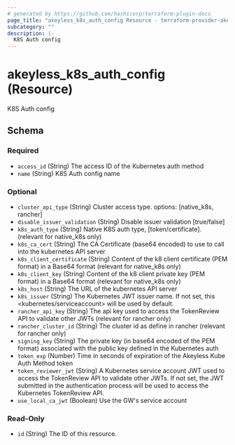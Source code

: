 ```yaml
---
# generated by https://github.com/hashicorp/terraform-plugin-docs
page_title: "akeyless_k8s_auth_config Resource - terraform-provider-akeyless"
subcategory: ""
description: |-
  K8S Auth config
---
```


# akeyless_k8s_auth_config (Resource)

K8S Auth config



<!-- schema generated by tfplugindocs -->
## Schema

### Required

- `access_id` (String) The access ID of the Kubernetes auth method
- `name` (String) K8S Auth config name

### Optional

- `cluster_api_type` (String) Cluster access type. options: [native_k8s, rancher]
- `disable_issuer_validation` (String) Disable issuer validation [true/false]
- `k8s_auth_type` (String) Native K8S auth type, [token/certificate]. (relevant for native_k8s only)
- `k8s_ca_cert` (String) The CA Certificate (base64 encoded) to use to call into the kubernetes API server
- `k8s_client_certificate` (String) Content of the k8 client certificate (PEM format) in a Base64 format (relevant for native_k8s only)
- `k8s_client_key` (String) Content of the k8 client private key (PEM format) in a Base64 format (relevant for native_k8s only)
- `k8s_host` (String) The URL of the kubernetes API server
- `k8s_issuer` (String) The Kubernetes JWT issuer name. If not set, this <kubernetes/serviceaccount> will be used by default.
- `rancher_api_key` (String) The api key used to access the TokenReview API to validate other JWTs (relevant for rancher only)
- `rancher_cluster_id` (String) The cluster id as define in rancher (relevant for rancher only)
- `signing_key` (String) The private key (in base64 encoded of the PEM format) associated with the public key defined in the Kubernetes auth
- `token_exp` (Number) Time in seconds of expiration of the Akeyless Kube Auth Method token
- `token_reviewer_jwt` (String) A Kubernetes service account JWT used to access the TokenReview API to validate other JWTs. If not set, the JWT submitted in the authentication process will be used to access the Kubernetes TokenReview API.
- `use_local_ca_jwt` (Boolean) Use the GW's service account

### Read-Only

- `id` (String) The ID of this resource.


